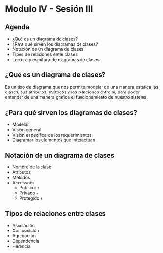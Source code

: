# Modulo IV - Sesión III

## Agenda

- ¿Qué es un diagrama de clases?
- ¿Para qué sirven los diagramas de clases?
- Notación de un diagrama de clases
- Tipos de relaciones entre clases
- Lectura y escritura de diagramas de clases

## ¿Qué es un diagrama de clases?

Es un tipo de diagrama que nos permite modelar de una manera estática las clases, sus atributos, métodos y las relaciones entre sí, para poder entender de una manera gráfica el funcionamiento de nuestro sistema.

## ¿Para qué sirven los diagramas de clases?

- Modelar
- Visión general
- Visión específica de los requerimientos
- Diagramar los elementos que interactúan

## Notación de un diagrama de clases

- Nombre de la clase
- Atributos
- Métodos
- Accessors
  - Publico: `+`
  - Privado `-`
  - Protegido `#`

## Tipos de relaciones entre clases

- Asociación
- Composición
- Agregación
- Dependencia
- Herencia
